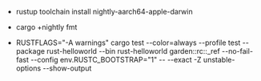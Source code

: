 - rustup toolchain install nightly-aarch64-apple-darwin
- cargo +nightly fmt



- RUSTFLAGS="-A warnings" cargo test --color=always --profile test --package rust-helloworld --bin rust-helloworld garden::rc::_ref --no-fail-fast --config env.RUSTC_BOOTSTRAP=\"1\" -- --exact -Z unstable-options --show-output
